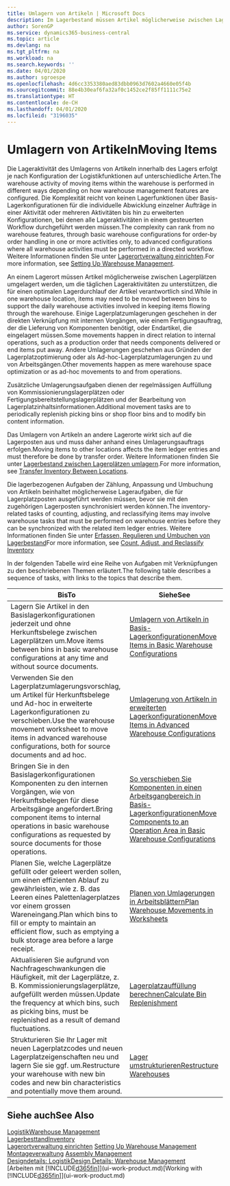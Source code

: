 ```yaml
---
title: Umlagern von Artikeln | Microsoft Docs
description: Im Lagerbestand müssen Artikel möglicherweise zwischen Lagerplätzen umgelagert werden, um die täglichen Lageraktivitäten zu unterstützen, die für einen optimalen Lagerdurchlauf der Artikel verantwortlich sind. Einige Lagerplatzumlagerungen geschehen in der direkten Verknüpfung mit internen Vorgängen, wie einem Fertigungsauftrag, der die Lieferung von Komponenten benötigt, oder Endartikel, die eingelagert müssen. Andere Umlagerungen geschehen aus Gründen der Lagerplatzoptimierung oder als Ad-hoc-Lagerplatzumlagerungen zu und von Arbeitsgängen.
author: SorenGP
ms.service: dynamics365-business-central
ms.topic: article
ms.devlang: na
ms.tgt_pltfrm: na
ms.workload: na
ms.search.keywords: ''
ms.date: 04/01/2020
ms.author: sgroespe
ms.openlocfilehash: 4d6cc3353380aed83dbb0963d7602a4660e05f4b
ms.sourcegitcommit: 88e4b30eaf6fa32af0c1452ce2f85ff1111c75e2
ms.translationtype: HT
ms.contentlocale: de-CH
ms.lasthandoff: 04/01/2020
ms.locfileid: "3196035"
---
```

# <a name="moving-items"></a><span data-ttu-id="ae1f9-105">Umlagern von Artikeln</span><span class="sxs-lookup"><span data-stu-id="ae1f9-105">Moving Items</span></span>
<span data-ttu-id="ae1f9-106">Die Lageraktivität des Umlagerns von Artikeln innerhalb des Lagers erfolgt je nach Konfiguration der Logistikfunktionen auf unterschiedliche Arten.</span><span class="sxs-lookup"><span data-stu-id="ae1f9-106">The warehouse activity of moving items within the warehouse is performed in different ways depending on how warehouse management features are configured.</span></span> <span data-ttu-id="ae1f9-107">Die Komplexität reicht von keinen Lagerfunktionen über Basis-Lagerkonfigurationen für die individuelle Abwicklung einzelner Aufträge in einer Aktivität oder mehreren Aktivitäten bis hin zu erweiterten Konfigurationen, bei denen alle Lageraktivitäten in einem gesteuerten Workflow durchgeführt werden müssen.</span><span class="sxs-lookup"><span data-stu-id="ae1f9-107">The complexity can rank from no warehouse features, through basic warehouse configurations for order-by order handling in one or more activities only, to advanced configurations where all warehouse activities must be performed in a directed workflow.</span></span> <span data-ttu-id="ae1f9-108">Weitere Informationen finden Sie unter [Lagerortverwaltung einrichten](warehouse-setup-warehouse.md).</span><span class="sxs-lookup"><span data-stu-id="ae1f9-108">For more information, see [Setting Up Warehouse Management](warehouse-setup-warehouse.md).</span></span>

<span data-ttu-id="ae1f9-109">An einem Lagerort müssen Artikel möglicherweise zwischen Lagerplätzen umgelagert werden, um die täglichen Lageraktivitäten zu unterstützen, die für einen optimalen Lagerdurchlauf der Artikel verantwortlich sind.</span><span class="sxs-lookup"><span data-stu-id="ae1f9-109">While in one warehouse location, items may need to be moved between bins to support the daily warehouse activities involved in keeping items flowing through the warehouse.</span></span> <span data-ttu-id="ae1f9-110">Einige Lagerplatzumlagerungen geschehen in der direkten Verknüpfung mit internen Vorgängen, wie einem Fertigungsauftrag, der die Lieferung von Komponenten benötigt, oder Endartikel, die eingelagert müssen.</span><span class="sxs-lookup"><span data-stu-id="ae1f9-110">Some movements happen in direct relation to internal operations, such as a production order that needs components delivered or end items put away.</span></span> <span data-ttu-id="ae1f9-111">Andere Umlagerungen geschehen aus Gründen der Lagerplatzoptimierung oder als Ad-hoc-Lagerplatzumlagerungen zu und von Arbeitsgängen.</span><span class="sxs-lookup"><span data-stu-id="ae1f9-111">Other movements happen as mere warehouse space optimization or as ad-hoc movements to and from operations.</span></span>

<span data-ttu-id="ae1f9-112">Zusätzliche Umlagerungsaufgaben dienen der regelmässigen Auffüllung von Kommissionierungslagerplätzen oder Fertigungsbereitstellungslagerplätzen und der Bearbeitung von Lagerplatzinhaltsinformationen.</span><span class="sxs-lookup"><span data-stu-id="ae1f9-112">Additional movement tasks are to periodically replenish picking bins or shop floor bins and to modify bin content information.</span></span>

<span data-ttu-id="ae1f9-113">Das Umlagern von Artikeln an andere Lagerorte wirkt sich auf die Lagerposten aus und muss daher anhand eines Umlagerungsauftrags erfolgen.</span><span class="sxs-lookup"><span data-stu-id="ae1f9-113">Moving items to other locations affects the item ledger entries and must therefore be done by transfer order.</span></span> <span data-ttu-id="ae1f9-114">Weitere Informationen finden Sie unter [Lagerbestand zwischen Lagerplätzen umlagern](inventory-how-transfer-between-locations.md).</span><span class="sxs-lookup"><span data-stu-id="ae1f9-114">For more information, see [Transfer Inventory Between Locations](inventory-how-transfer-between-locations.md).</span></span>  

<span data-ttu-id="ae1f9-115">Die lagerbezogenen Aufgaben der Zählung, Anpassung und Umbuchung von Artikeln beinhaltet möglicherweise Lageraufgaben, die für Lagerplatzposten ausgeführt werden müssen, bevor sie mit den zugehörigen Lagerposten synchronisiert werden können.</span><span class="sxs-lookup"><span data-stu-id="ae1f9-115">The inventory-related tasks of counting, adjusting, and reclassifying items may involve warehouse tasks that must be performed on warehouse entries before they can be synchronized with the related item ledger entries.</span></span> <span data-ttu-id="ae1f9-116">Weitere Informationen finden Sie unter [Erfassen, Regulieren und Umbuchen von Lagerbestand](inventory-how-count-adjust-reclassify.md)</span><span class="sxs-lookup"><span data-stu-id="ae1f9-116">For more information, see [Count, Adjust, and Reclassify Inventory](inventory-how-count-adjust-reclassify.md)</span></span>  

 <span data-ttu-id="ae1f9-117">In der folgenden Tabelle wird eine Reihe von Aufgaben mit Verknüpfungen zu den beschriebenen Themen erläutert.</span><span class="sxs-lookup"><span data-stu-id="ae1f9-117">The following table describes a sequence of tasks, with links to the topics that describe them.</span></span>   

|<span data-ttu-id="ae1f9-118">**Bis**</span><span class="sxs-lookup"><span data-stu-id="ae1f9-118">**To**</span></span>|<span data-ttu-id="ae1f9-119">**Siehe**</span><span class="sxs-lookup"><span data-stu-id="ae1f9-119">**See**</span></span>|  
|------------|-------------|  
|<span data-ttu-id="ae1f9-120">Lagern Sie Artikel in den Basislagerkonfigurationen jederzeit und ohne Herkunftsbelege zwischen Lagerplätzen um.</span><span class="sxs-lookup"><span data-stu-id="ae1f9-120">Move items between bins in basic warehouse configurations at any time and without source documents.</span></span>|[<span data-ttu-id="ae1f9-121">Umlagern von Artikeln in Basis-Lagerkonfigurationen</span><span class="sxs-lookup"><span data-stu-id="ae1f9-121">Move Items in Basic Warehouse Configurations</span></span>](warehouse-how-to-move-items-ad-hoc-in-basic-warehousing.md)|
|<span data-ttu-id="ae1f9-122">Verwenden Sie den Lagerplatzumlagerungsvorschlag, um Artikel für Herkunftsbelege und Ad-hoc in erweiterte Lagerkonfigurationen zu verschieben.</span><span class="sxs-lookup"><span data-stu-id="ae1f9-122">Use the warehouse movement worksheet to move items in advanced warehouse configurations, both for source documents and ad hoc.</span></span>|[<span data-ttu-id="ae1f9-123">Umlagerung von Artikeln in erweiterten Lagerkonfigurationen</span><span class="sxs-lookup"><span data-stu-id="ae1f9-123">Move Items in Advanced Warehouse Configurations</span></span>](warehouse-how-to-move-items-in-advanced-warehousing.md)|  
|<span data-ttu-id="ae1f9-124">Bringen Sie in den Basislagerkonfigurationen Komponenten zu den internen Vorgängen, wie von Herkunftsbelegen für diese Arbeitsgänge angefordert.</span><span class="sxs-lookup"><span data-stu-id="ae1f9-124">Bring component items to internal operations in basic warehouse configurations as requested by source documents for those operations.</span></span>|[<span data-ttu-id="ae1f9-125">So verschieben Sie Komponenten in einen Arbeitsgangbereich in Basis-Lagerkonfigurationen</span><span class="sxs-lookup"><span data-stu-id="ae1f9-125">Move Components to an Operation Area in Basic Warehouse Configurations</span></span>](warehouse-how-to-move-components-to-an-operation-area-in-basic-warehousing.md)|
|<span data-ttu-id="ae1f9-126">Planen Sie, welche Lagerplätze gefüllt oder geleert werden sollen, um einen effizienten Ablauf zu gewährleisten, wie z. B. das Leeren eines Palettenlagerplatzes vor einem grossen Wareneingang.</span><span class="sxs-lookup"><span data-stu-id="ae1f9-126">Plan which bins to fill or empty to maintain an efficient flow, such as emptying a bulk storage area before a large receipt.</span></span>|[<span data-ttu-id="ae1f9-127">Planen von Umlagerungen in Arbeitsblättern</span><span class="sxs-lookup"><span data-stu-id="ae1f9-127">Plan Warehouse Movements in Worksheets</span></span>](warehouse-how-to-plan-warehouse-movements-in-worksheets.md)|
|<span data-ttu-id="ae1f9-128">Aktualisieren Sie aufgrund von Nachfrageschwankungen die Häufigkeit, mit der Lagerplätze, z. B. Kommissionierungslagerplätze, aufgefüllt werden müssen.</span><span class="sxs-lookup"><span data-stu-id="ae1f9-128">Update the frequency at which bins, such as picking bins, must be replenished as a result of demand fluctuations.</span></span>|[<span data-ttu-id="ae1f9-129">Lagerplatzauffüllung berechnen</span><span class="sxs-lookup"><span data-stu-id="ae1f9-129">Calculate Bin Replenishment</span></span>](warehouse-how-to-calculate-bin-replenishment.md)|
|<span data-ttu-id="ae1f9-130">Strukturieren Sie Ihr Lager mit neuen Lagerplatzcodes und neuen Lagerplatzeigenschaften neu und lagern Sie sie ggf. um.</span><span class="sxs-lookup"><span data-stu-id="ae1f9-130">Restructure your warehouse with new bin codes and new bin characteristics and potentially move them around.</span></span>|[<span data-ttu-id="ae1f9-131">Lager umstrukturieren</span><span class="sxs-lookup"><span data-stu-id="ae1f9-131">Restructure Warehouses</span></span>](warehouse-how-to-restructure-warehouses.md)|  

## <a name="see-also"></a><span data-ttu-id="ae1f9-132">Siehe auch</span><span class="sxs-lookup"><span data-stu-id="ae1f9-132">See Also</span></span>  
[<span data-ttu-id="ae1f9-133">Logistik</span><span class="sxs-lookup"><span data-stu-id="ae1f9-133">Warehouse Management</span></span>](warehouse-manage-warehouse.md)  
[<span data-ttu-id="ae1f9-134">Lagerbesttand</span><span class="sxs-lookup"><span data-stu-id="ae1f9-134">Inventory</span></span>](inventory-manage-inventory.md)  
<span data-ttu-id="ae1f9-135">[Lagerortverwaltung einrichten](warehouse-setup-warehouse.md)   </span><span class="sxs-lookup"><span data-stu-id="ae1f9-135">[Setting Up Warehouse Management](warehouse-setup-warehouse.md)   </span></span>  
<span data-ttu-id="ae1f9-136">[Montageverwaltung](assembly-assemble-items.md)  </span><span class="sxs-lookup"><span data-stu-id="ae1f9-136">[Assembly Management](assembly-assemble-items.md)  </span></span>  
[<span data-ttu-id="ae1f9-137">Designdetails: Logistik</span><span class="sxs-lookup"><span data-stu-id="ae1f9-137">Design Details: Warehouse Management</span></span>](design-details-warehouse-management.md)  
<span data-ttu-id="ae1f9-138">[Arbeiten mit [!INCLUDE[d365fin](includes/d365fin_md.md)]](ui-work-product.md)</span><span class="sxs-lookup"><span data-stu-id="ae1f9-138">[Working with [!INCLUDE[d365fin](includes/d365fin_md.md)]](ui-work-product.md)</span></span>
